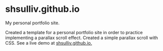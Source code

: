 # shsulliv.github.io
My personal portfolio site. 

Created a template for a personal portfolio site in order to practice implementing a parallax scroll effect. Created a simple parallax scroll with CSS. See a live demo at <a href="http://shsulliv.github.io/" target="_blank">shsulliv.github.io.</a> 
